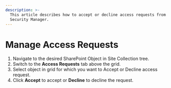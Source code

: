 ```yaml
---
description: >-
  This article describes how to accept or decline access requests from SysKit
  Security Manager.
---
```


# Manage Access Requests

1. Navigate to the desired SharePoint Object in Site Collection tree.
2. Switch to the **Access Requests** tab above the grid.
3. Select object in grid for which you want to Accept or Decline access request.
4. Click **Accept** to accept or **Decline** to decline the request.

